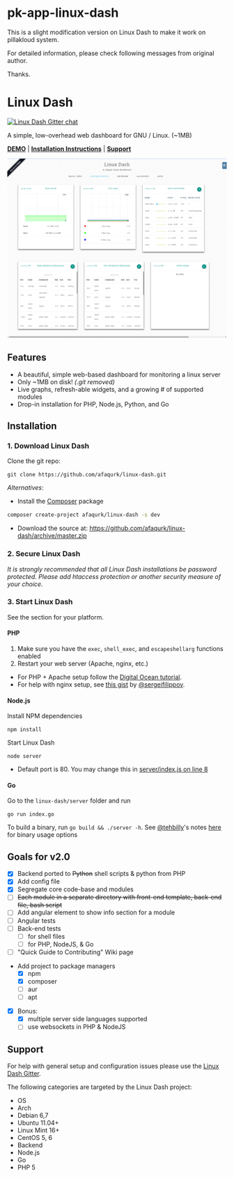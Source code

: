 # pk-app-linux-dash

This is a slight modification version on Linux Dash to make it work on pillakloud system.

For detailed information, please check following messages from original author.

Thanks.

# Linux Dash

[![Linux Dash Gitter chat](https://badges.gitter.im/gitterHQ/gitter.png)](https://gitter.im/afaqurk/linux-dash)

A simple, low-overhead web dashboard for GNU / Linux. (~1MB)

[**DEMO**](http://linuxdash.afaqtariq.com) | [**Installation Instructions**](#installation) | [**Support**](#support)

![Linux Dash screenshot](https://raw.githubusercontent.com/afaqurk/screenshots/master/linux-dash/system-status-full.png)

## Features
* A beautiful, simple web-based dashboard for monitoring a linux server
* Only ~1MB on disk! *(.git removed)*
* Live graphs, refresh-able widgets, and a growing # of supported modules
* Drop-in installation for PHP, Node.js, Python, and Go 

## Installation

### 1. Download Linux Dash

Clone the git repo: 
```shell
git clone https://github.com/afaqurk/linux-dash.git
```
*Alternatives*: 
- Install the [Composer](https://packagist.org/packages/afaqurk/linux-dash) package
```bash
composer create-project afaqurk/linux-dash -s dev
```
- Download the source at: https://github.com/afaqurk/linux-dash/archive/master.zip

### 2. Secure Linux Dash
*It is strongly recommended that all Linux Dash installations be password protected. Please add htaccess protection or another security measure of your choice.*


### 3. Start Linux Dash
See the section for your platform. 

#### PHP
1. Make sure you have the `exec`, `shell_exec`, and `escapeshellarg` functions enabled
2. Restart your web server (Apache, nginx, etc.) 
  - For PHP + Apache setup follow the [Digital Ocean tutorial](https://www.digitalocean.com/community/tutorials/how-to-install-linux-dash-on-ubuntu-14-04).
  - For help with nginx setup, see [this gist](https://gist.github.com/sergeifilippov/8909839) by [@sergeifilippov](https://github.com/sergeifilippov).

#### Node.js
Install NPM dependencies
```
npm install
```
Start Linux Dash 
```
node server
```
  - Default port is 80. You may change this in [server/index.js on line 8](https://github.com/afaqurk/linux-dash/blob/master/server/index.js#L8)

#### Go
Go to the `linux-dash/server` folder and run 
```
go run index.go
```

To build a binary, run `go build && ./server -h`. See [@tehbilly](https://github.com/sergeifilippov)'s notes [here](https://github.com/afaqurk/linux-dash/pull/281) for binary usage options

## Goals for v2.0
- [x] Backend ported to ~~Python~~ shell scripts & python from PHP
- [x] Add config file
- [x] Segregate core code-base and modules
- [ ] ~~Each module in a separate directory with front-end template, back-end file, bash script~~
- [ ] Add angular element to show info section for a module
- [ ] Angular tests
- [ ] Back-end tests
  - [ ] for shell files
  - [ ] for PHP, NodeJS, & Go
- [ ] "Quick Guide to Contributing" Wiki page
- Add project to package managers
  - [x] npm
  - [x] composer
  - [ ] aur
  - [ ] apt
- [x] Bonus: 
  - [x] multiple server side languages supported
  - [ ] use websockets in PHP & NodeJS

## Support

For help with general setup and configuration issues please use the [Linux Dash Gitter](https://gitter.im/afaqurk/linux-dash).

The following categories are targeted by the Linux Dash project:
* OS
 * Arch
 * Debian 6,7
 * Ubuntu 11.04+
 * Linux Mint 16+
 * CentOS 5, 6
* Backend
 * Node.js
 * Go
 * PHP 5
